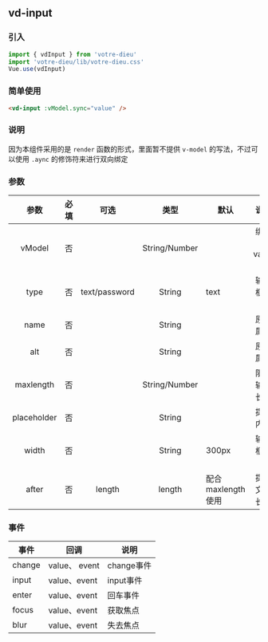 ## vd-input

### 引入

```js
import { vdInput } from 'votre-dieu'
import 'votre-dieu/lib/votre-dieu.css'
Vue.use(vdInput)
```

### 简单使用
```html
<vd-input :vModel.sync="value" />
```

### 说明

因为本组件采用的是 `render` 函数的形式，里面暂不提供 `v-model` 的写法，不过可以使用 `.aync` 的修饰符来进行双向绑定

### 参数

|    参数     | 必填 |     可选      |     类型      | 默认              |     说明      |
| :---------: | :--: | :-----------: | :-----------: | ----------------- | :-----------: |
|   vModel    |  否  |               | String/Number |                   | 绑定的value值 |
|    type     |  否  | text/password |    String     | text              |  输入框属性   |
|    name     |  否  |               |    String     |                   |   原生属性    |
|     alt     |  否  |               |    String     |                   |   原生属性    |
|  maxlength  |  否  |               | String/Number |                   | 限制输入长度  |
| placeholder |  否  |               |    String     |                   |   提示内容    |
|    width    |  否  |               |    String     | 300px             |  输入框长度   |
|    after    |  否  |    length     |    length     | 配合maxlength使用 | 提示文本长度  |

### 事件

| 事件   | 回调          | 说明       |
| ------ | ------------- | ---------- |
| change | value、 event | change事件 |
| input  | value、event  | input事件  |
| enter  | value、event  | 回车事件   |
| focus  | value、event  | 获取焦点   |
| blur   | value、event  | 失去焦点   |